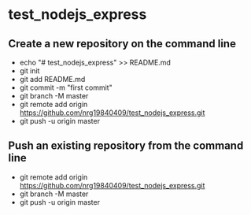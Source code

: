# test_nodejs_express

##  Create a new repository on the command line
+ echo "# test_nodejs_express" >> README.md
+ git init
+ git add README.md
+ git commit -m "first commit"
+ git branch -M master
+ git remote add origin https://github.com/nrg19840409/test_nodejs_express.git
+ git push -u origin master

##  Push an existing repository from the command line
+ git remote add origin https://github.com/nrg19840409/test_nodejs_express.git
+ git branch -M master
+ git push -u origin master